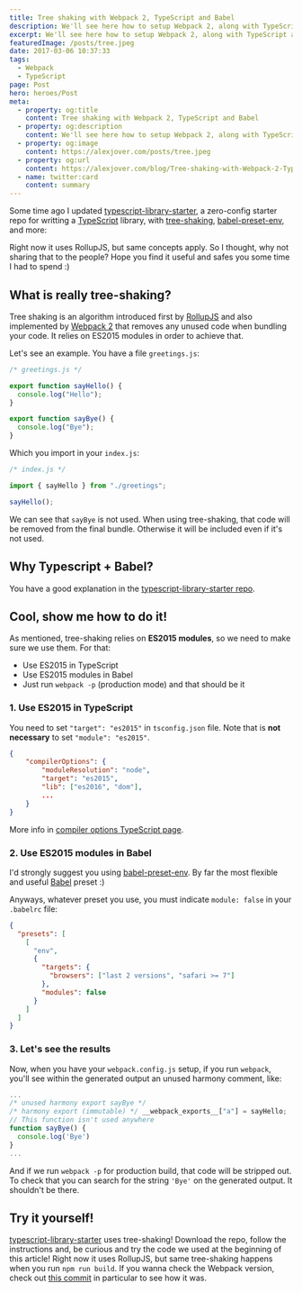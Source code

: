 ```yaml
---
title: Tree shaking with Webpack 2, TypeScript and Babel
description: We'll see here how to setup Webpack 2, along with TypeScript and Babel to achieve dead code elimination with tree-shaking
excerpt: We'll see here how to setup Webpack 2, along with TypeScript and Babel to achieve dead code elimination with tree-shaking
featuredImage: /posts/tree.jpeg
date: 2017-03-06 10:37:33
tags:
  - Webpack
  - TypeScript
page: Post
hero: heroes/Post
meta:
  - property: og:title
    content: Tree shaking with Webpack 2, TypeScript and Babel
  - property: og:description
    content: We'll see here how to setup Webpack 2, along with TypeScript and Babel to achieve dead code elimination with tree-shaking
  - property: og:image
    content: https://alexjover.com/posts/tree.jpeg
  - property: og:url
    content: https://alexjover.com/blog/Tree-shaking-with-Webpack-2-TypeScript-and-Babel
  - name: twitter:card
    content: summary
---
```


Some time ago I updated [typescript-library-starter](https://github.com/alexjoverm/typescript-library-starter), a zero-config starter repo for writting a [TypeScript](https://www.typescriptlang.org/) library, with [tree-shaking](https://webpack.js.org/guides/tree-shaking), [babel-preset-env](https://github.com/babel/babel-preset-env), and more:

<!-- {% twitter https://twitter.com/alexjoverm/status/838681719993663488 %} -->
<ClientOnly>
  <Tweet id="838681719993663488"/>
</ClientOnly>

Right now it uses RollupJS, but same concepts apply. So I thought, why not sharing that to the people? Hope you find it useful and safes you some time I had to spend :)

## What is really <b>tree-shaking</b>?

Tree shaking is an algorithm introduced first by [RollupJS](http://rollupjs.org/) and also implemented by [Webpack 2](https://webpack.js.org/guides/tree-shaking) that removes any unused code when bundling your code. It relies on ES2015 modules in order to achieve that.

Let's see an example. You have a file `greetings.js`:

```javascript
/* greetings.js */

export function sayHello() {
  console.log("Hello");
}

export function sayBye() {
  console.log("Bye");
}
```

Which you import in your `index.js`:

```javascript
/* index.js */

import { sayHello } from "./greetings";

sayHello();
```

We can see that `sayBye` is not used. When using tree-shaking, that code will be removed from the final bundle. Otherwise it will be included even if it's not used.

## Why Typescript + Babel?

You have a good explanation in the [typescript-library-starter repo](https://github.com/alexjoverm/typescript-library-starter#why-using-typescript-and-babel).

## Cool, show me how to do it!

As mentioned, tree-shaking relies on **ES2015 modules**, so we need to make sure we use them. For that:

- Use ES2015 in TypeScript
- Use ES2015 modules in Babel
- Just run `webpack -p` (production mode) and that should be it

### 1. Use ES2015 in TypeScript

You need to set `"target": "es2015"` in `tsconfig.json` file. Note that is **not necessary** to set `"module": "es2015"`.

```json
{
    "compilerOptions": {
        "moduleResolution": "node",
        "target": "es2015",
        "lib": ["es2016", "dom"],
        ...
    }
}
```

More info in [compiler options TypeScript page](https://www.typescriptlang.org/docs/handbook/compiler-options.html).

### 2. Use ES2015 modules in Babel

I'd strongly suggest you using [babel-preset-env](https://github.com/babel/babel-preset-env). By far the most flexible and useful [Babel](https://babeljs.io/) preset :)

Anyways, whatever preset you use, you must indicate `module: false` in your `.babelrc` file:

```json
{
  "presets": [
    [
      "env",
      {
        "targets": {
          "browsers": ["last 2 versions", "safari >= 7"]
        },
        "modules": false
      }
    ]
  ]
}
```

### 3. Let's see the results

Now, when you have your `webpack.config.js` setup, if you run `webpack`, you'll see within the generated output an unused harmony comment, like:

```javascript
...
/* unused harmony export sayBye */
/* harmony export (immutable) */ __webpack_exports__["a"] = sayHello;
// This function isn't used anywhere
function sayBye() {
  console.log('Bye')
}
...
```

And if we run `webpack -p` for production build, that code will be stripped out. To check that you can search for the string `'Bye'` on the generated output. It shouldn't be there.

## Try it yourself!

[typescript-library-starter](https://github.com/alexjoverm/typescript-library-starter) uses tree-shaking! Download the repo, follow the instructions and, be curious and try the code we used at the beginning of this article! Right now it uses RollupJS, but same tree-shaking happens when you run `npm run build`. If you wanna check the Webpack version, check out [this commit](https://github.com/alexjoverm/typescript-library-starter/tree/edd71c19b8d1dcd0b42dc19e0e4ee4b8a7216250) in particular to see how it was.
